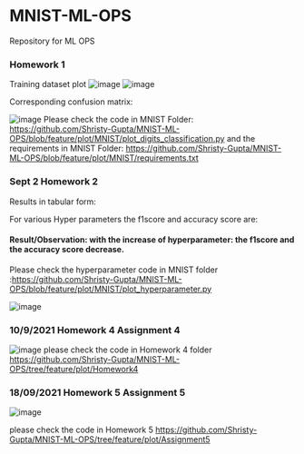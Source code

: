 # MNIST-ML-OPS
Repository for ML OPS
### Homework 1
Training dataset plot
![image](https://user-images.githubusercontent.com/26459890/132888977-6e6da7d9-686c-4334-878d-96a54ad73285.png)
![image](https://user-images.githubusercontent.com/26459890/132889010-5889f3c2-46d4-43e0-b752-11a88cdb3296.png)

Corresponding confusion matrix:

![image](https://user-images.githubusercontent.com/26459890/132889094-ced0820e-bb3b-41dc-a2c8-29eed17bf16e.png)
Please check the code in MNIST Folder: https://github.com/Shristy-Gupta/MNIST-ML-OPS/blob/feature/plot/MNIST/plot_digits_classification.py 
and the requirements in MNIST Folder: https://github.com/Shristy-Gupta/MNIST-ML-OPS/blob/feature/plot/MNIST/requirements.txt

### Sept 2 Homework 2
<!--- add code that checks how metric(s) vary with the hyperparameter. Report your observations (graph or table form) along with some text as your explanation/conclusions to the README.md file -->
Results in tabular form:

For various Hyper parameters the  f1score   and   accuracy score are:
#### Result/Observation: with the increase of hyperparameter: the f1score and the accuracy score decrease.
Please check the hyperparameter code in MNIST folder :https://github.com/Shristy-Gupta/MNIST-ML-OPS/blob/feature/plot/MNIST/plot_hyperparameter.py 

![image](https://user-images.githubusercontent.com/26459890/132521632-779ffe0c-9787-448e-94c1-c3bb6f5fdacd.png)



### 10/9/2021 Homework 4 Assignment 4
![image](https://user-images.githubusercontent.com/26459890/133898112-dcc83960-93cd-4789-bd51-98dde9d81b59.png)
please check the code in Homework 4 folder https://github.com/Shristy-Gupta/MNIST-ML-OPS/tree/feature/plot/Homework4 

### 18/09/2021 Homework 5 Assignment 5
![image](https://user-images.githubusercontent.com/26459890/133908449-79a03a52-0eb1-49f3-becd-7aa8174b8d38.png)

please check the code in Homework 5
https://github.com/Shristy-Gupta/MNIST-ML-OPS/tree/feature/plot/Assignment5 
